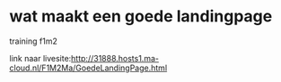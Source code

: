 # wat maakt een goede landingpage
training f1m2

link naar livesite:http://31888.hosts1.ma-cloud.nl/F1M2Ma/GoedeLandingPage.html
